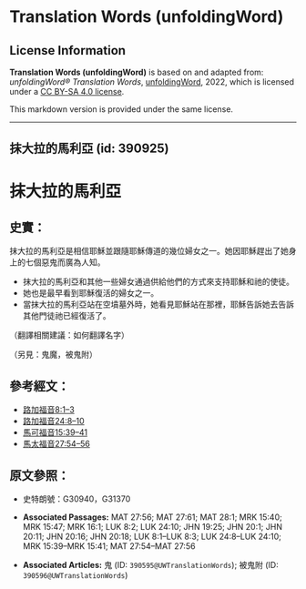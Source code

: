 # Translation Words (unfoldingWord)

## License Information

**Translation Words (unfoldingWord)** is based on and adapted from: _unfoldingWord® Translation Words_, [unfoldingWord](https://unfoldingword.org/utw), 2022, which is licensed under a [CC BY-SA 4.0 license](https://creativecommons.org/licenses/by-sa/4.0/legalcode.en).

This markdown version is provided under the same license.



--------------------------------

## 抹大拉的馬利亞 (id: 390925)

抹大拉的馬利亞
=======

史實：
---

抹大拉的馬利亞是相信耶穌並跟隨耶穌傳道的幾位婦女之一。她因耶穌趕出了她身上的七個惡鬼而廣為人知。

* 抹大拉的馬利亞和其他一些婦女通過供給他們的方式來支持耶穌和祂的使徒。
* 她也是最早看到耶穌復活的婦女之一。
* 當抹大拉的馬利亞站在空墳墓外時，她看見耶穌站在那裡，耶穌告訴她去告訴其他門徒祂已經復活了。

（翻譯相關建議：如何翻譯名字）

（另見：鬼魔，被鬼附）

參考經文：
-----

* [路加福音8:1–3](https://ref.ly/Luke8:1-Luke8:3)
* [路加福音24:8–10](https://ref.ly/Luke24:8-Luke24:10)
* [馬可福音15:39–41](https://ref.ly/Mark15:39-Mark15:41)
* [馬太福音27:54–56](https://ref.ly/Matt27:54-Matt27:56)

原文參照：
-----

* 史特朗號：G30940，G31370

* **Associated Passages:** MAT 27:56; MAT 27:61; MAT 28:1; MRK 15:40; MRK 15:47; MRK 16:1; LUK 8:2; LUK 24:10; JHN 19:25; JHN 20:1; JHN 20:11; JHN 20:16; JHN 20:18; LUK 8:1–LUK 8:3; LUK 24:8–LUK 24:10; MRK 15:39–MRK 15:41; MAT 27:54–MAT 27:56
* **Associated Articles:** 鬼 (ID: `390595@UWTranslationWords`); 被鬼附 (ID: `390596@UWTranslationWords`)

